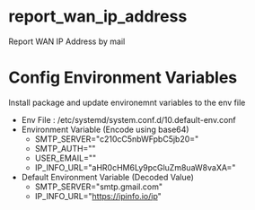 # report_wan_ip_address
Report WAN IP Address by mail

# Config Environment Variables
Install package and update environemnt variables to the env file

* Env File : /etc/systemd/system.conf.d/10.default-env.conf
* Environment Variable (Encode using base64)
  * SMTP_SERVER="c210cC5nbWFpbC5jb20="
  * SMTP_AUTH=""
  * USER_EMAIL=""
  * IP_INFO_URL="aHR0cHM6Ly9pcGluZm8uaW8vaXA="
* Default Environment Variable (Decoded Value)
  * SMTP_SERVER="smtp.gmail.com"
  * IP_INFO_URL="https://ipinfo.io/ip"

